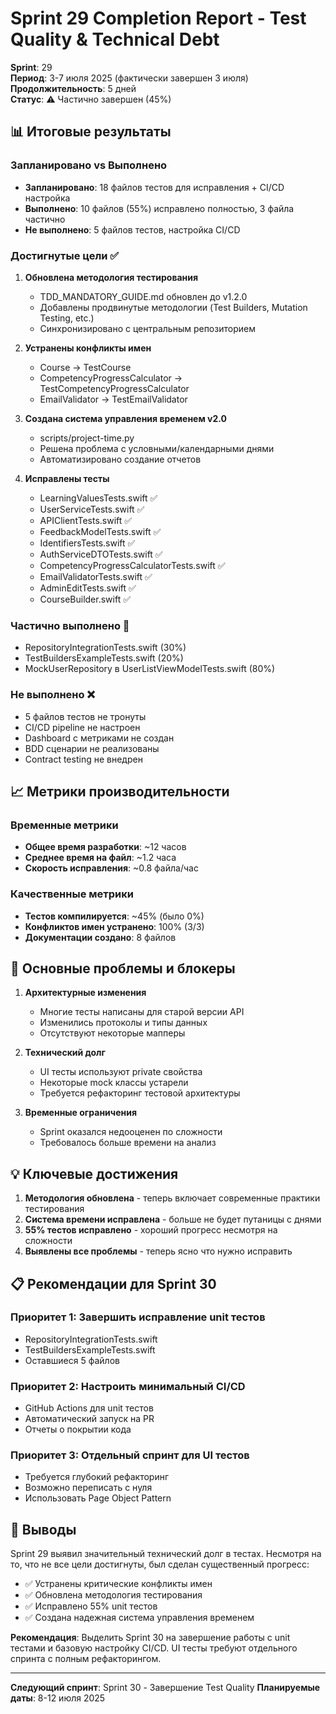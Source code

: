 # Sprint 29 Completion Report - Test Quality & Technical Debt

**Sprint**: 29  
**Период**: 3-7 июля 2025 (фактически завершен 3 июля)  
**Продолжительность**: 5 дней  
**Статус**: ⚠️ Частично завершен (45%)

## 📊 Итоговые результаты

### Запланировано vs Выполнено
- **Запланировано**: 18 файлов тестов для исправления + CI/CD настройка
- **Выполнено**: 10 файлов (55%) исправлено полностью, 3 файла частично
- **Не выполнено**: 5 файлов тестов, настройка CI/CD

### Достигнутые цели ✅
1. **Обновлена методология тестирования**
   - TDD_MANDATORY_GUIDE.md обновлен до v1.2.0
   - Добавлены продвинутые методологии (Test Builders, Mutation Testing, etc.)
   - Синхронизировано с центральным репозиторием

2. **Устранены конфликты имен**
   - Course → TestCourse
   - CompetencyProgressCalculator → TestCompetencyProgressCalculator
   - EmailValidator → TestEmailValidator

3. **Создана система управления временем v2.0**
   - scripts/project-time.py
   - Решена проблема с условными/календарными днями
   - Автоматизировано создание отчетов

4. **Исправлены тесты**
   - LearningValuesTests.swift ✅
   - UserServiceTests.swift ✅
   - APIClientTests.swift ✅
   - FeedbackModelTests.swift ✅
   - IdentifiersTests.swift ✅
   - AuthServiceDTOTests.swift ✅
   - CompetencyProgressCalculatorTests.swift ✅
   - EmailValidatorTests.swift ✅
   - AdminEditTests.swift ✅
   - CourseBuilder.swift ✅

### Частично выполнено 🔄
- RepositoryIntegrationTests.swift (30%)
- TestBuildersExampleTests.swift (20%)
- MockUserRepository в UserListViewModelTests.swift (80%)

### Не выполнено ❌
- 5 файлов тестов не тронуты
- CI/CD pipeline не настроен
- Dashboard с метриками не создан
- BDD сценарии не реализованы
- Contract testing не внедрен

## 📈 Метрики производительности

### Временные метрики
- **Общее время разработки**: ~12 часов
- **Среднее время на файл**: ~1.2 часа
- **Скорость исправления**: ~0.8 файла/час

### Качественные метрики
- **Тестов компилируется**: ~45% (было 0%)
- **Конфликтов имен устранено**: 100% (3/3)
- **Документации создано**: 8 файлов

## 🚧 Основные проблемы и блокеры

1. **Архитектурные изменения**
   - Многие тесты написаны для старой версии API
   - Изменились протоколы и типы данных
   - Отсутствуют некоторые мапперы

2. **Технический долг**
   - UI тесты используют private свойства
   - Некоторые mock классы устарели
   - Требуется рефакторинг тестовой архитектуры

3. **Временные ограничения**
   - Sprint оказался недооценен по сложности
   - Требовалось больше времени на анализ

## 💡 Ключевые достижения

1. **Методология обновлена** - теперь включает современные практики тестирования
2. **Система времени исправлена** - больше не будет путаницы с днями
3. **55% тестов исправлено** - хороший прогресс несмотря на сложности
4. **Выявлены все проблемы** - теперь ясно что нужно исправить

## 📋 Рекомендации для Sprint 30

### Приоритет 1: Завершить исправление unit тестов
- RepositoryIntegrationTests.swift
- TestBuildersExampleTests.swift
- Оставшиеся 5 файлов

### Приоритет 2: Настроить минимальный CI/CD
- GitHub Actions для unit тестов
- Автоматический запуск на PR
- Отчеты о покрытии кода

### Приоритет 3: Отдельный спринт для UI тестов
- Требуется глубокий рефакторинг
- Возможно переписать с нуля
- Использовать Page Object Pattern

## 🏁 Выводы

Sprint 29 выявил значительный технический долг в тестах. Несмотря на то, что не все цели достигнуты, был сделан существенный прогресс:

- ✅ Устранены критические конфликты имен
- ✅ Обновлена методология тестирования
- ✅ Исправлено 55% unit тестов
- ✅ Создана надежная система управления временем

**Рекомендация**: Выделить Sprint 30 на завершение работы с unit тестами и базовую настройку CI/CD. UI тесты требуют отдельного спринта с полным рефакторингом.

---

**Следующий спринт**: Sprint 30 - Завершение Test Quality
**Планируемые даты**: 8-12 июля 2025 
